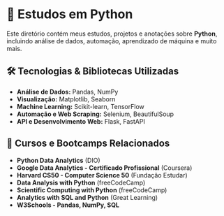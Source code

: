 # 🐍 Estudos em Python

Este diretório contém meus estudos, projetos e anotações sobre **Python**, incluindo análise de dados, automação, aprendizado de máquina e muito mais.

## 🛠️ Tecnologias & Bibliotecas Utilizadas

- **Análise de Dados:** Pandas, NumPy
- **Visualização:** Matplotlib, Seaborn
- **Machine Learning:** Scikit-learn, TensorFlow
- **Automação e Web Scraping:** Selenium, BeautifulSoup
- **API e Desenvolvimento Web:** Flask, FastAPI


## 📜 Cursos e Bootcamps Relacionados

- **Python Data Analytics** (DIO)
- **Google Data Analytics - Certificado Profissional** (Coursera)
- **Harvard CS50 - Computer Science 50** (Fundação Estudar)
- **Data Analysis with Python** (freeCodeCamp)
- **Scientific Computing with Python** (freeCodeCamp)
- **Analytics with SQL and Python** (Great Learning)
- **W3Schools - Pandas, NumPy, SQL**

